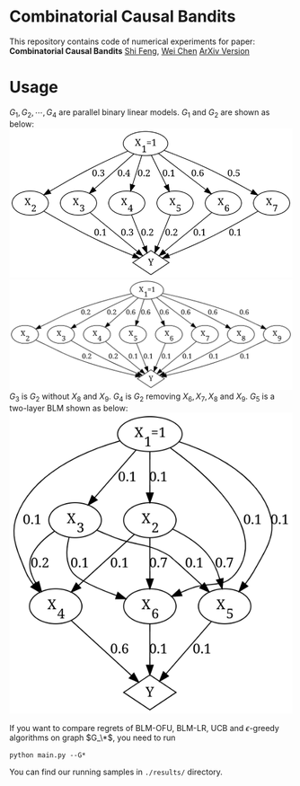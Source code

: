 # Combinatorial Causal Bandits
This repository contains code of numerical experiments for paper:
**Combinatorial Causal Bandits**
[Shi Feng](https://fengshi.link/), [Wei Chen](https://www.microsoft.com/en-us/research/people/weic/)
[ArXiv Version](https://arxiv.org/abs/2206.01995)

# Usage
$G_1,G_2,\cdots,G_4$ are parallel binary linear models. $G_1$ and $G_2$ are shown as below:
![](https://github.com/fengtony686/CCB/blob/main/results/G1_structure.png)
![](https://github.com/fengtony686/CCB/blob/main/results/G2_structure.png)
$G_3$ is $G_2$ without $X_8$ and $X_9$. $G_4$ is $G_2$ removing $X_6,X_7,X_8$ and $X_9$.
$G_5$ is a two-layer BLM shown as below:
![](https://github.com/fengtony686/CCB/blob/main/results/G5_structure.png)

If you want to compare regrets of BLM-OFU, BLM-LR, UCB and $\epsilon$-greedy algorithms on graph $G_\*$, you need to run
```
python main.py --G*
```

You can find our running samples in `./results/` directory.
